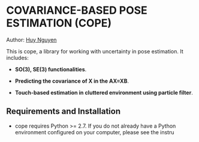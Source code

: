COVARIANCE-BASED POSE ESTIMATION (COPE)
====================================

Author: [Huy Nguyen](https://sites.google.com/view/huy-nguyen/home)

This is cope, a library for working with uncertainty in pose estimation. It includes:

- **SO(3), SE(3) functionalities**.

- **Predicting the covariance of X in the AX=XB**.

- **Touch-based estimation in cluttered environment using particle filter**.

Requirements and Installation
-----------------------------

- cope requires Python >= 2.7. If you do not already have a Python environment configured on your computer, please see the instru